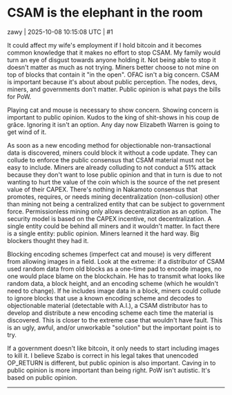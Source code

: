 # CSAM is the elephant in the room

zawy | 2025-10-08 10:15:08 UTC | #1

It could affect my wife's employment if I hold bitcoin and it becomes common knowledge that it makes no effort to stop CSAM. My family would turn an eye of disgust towards anyone holding it. Not being able to stop it doesn't matter as much as not trying. Miners better choose to not mine on top of blocks that contain it "in the open". OFAC isn't a big concern. CSAM is important because it's about about public perception. The nodes, devs, miners, and governments don't matter. Public opinion is what pays the bills for PoW. 

Playing cat and mouse is necessary to show concern. Showing concern is important to public opinion. Kudos to the king of shit-shows in his coup de grâce. Ignoring it isn't an option.  Any day now Elizabeth Warren is going to get wind of it.

As soon as a new encoding method for objectionable non-transactional data is discovered, miners could block it without a code update. They can collude to enforce the public consensus that CSAM material must not be easy to include. Miners are already colluding to not conduct a 51% attack because they don't want to lose public opinion and that in turn is due to not wanting to hurt the value of the coin which is the source of the net present value of their CAPEX. There's nothing in Nakamoto consensus that promotes, requires, or needs mining decentralization (non-collusion) other than mining not being a centralized entity that can be subject to government force. Permissionless mining only allows decentralization as an option. The security model is based on the CAPEX incentive, not decentralization. A single entity could be behind all miners and it wouldn't matter. In fact there is a single entity: public opinion. Miners learned it the hard way. Big blockers thought they had it.

Blocking encoding schemes (imperfect cat and mouse) is very different from allowing images in a field. Look at the extreme: if a distributor of CSAM used random data from old blocks as a one-time pad to encode images, no one would place blame on the blockchain. He has to transmit what looks like random data, a block height, and an encoding scheme (which he wouldn't need to change). If he includes image data in a block, miners could collude to ignore blocks that use a known encoding scheme and decodes to objectionable material (detectable with A.I.), a CSAM distributor has to develop and distribute a new encoding scheme each time the material is discovered. This is closer to the extreme case that wouldn't have fault. This is an ugly, awful, and/or unworkable "solution" but the important point is to try.

If a government doesn't like bitcoin, it only needs to start including images to kill it. I believe Szabo is correct in his legal takes that unencoded OP_RETURN is different, but public opinion is also important.  Caving in to public opinion is more important than being right. PoW isn't autistic. It's based on public opinion.

-------------------------

